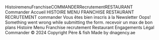 HistoiremenuFranchiseCOMMANDERRecrutementRESTAURANT
Commander
Accueil
HISTOIRE
MENU
FRANCHISE
RESTAURANT
RECRUTEMENT
commander
Vous êtes bien inscris à la Newsletter
Oops! Something went wrong while submitting the form.
recevoir un max de bon plans
Histoire
Menu
Franchise
recrutement
Restaurant
Engagements
Légal
Commander
© 2024 Copyright Père & fish
Made by dnagency.ae
